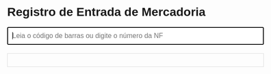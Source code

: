 <!DOCTYPE html>
<html>
<head>
  <base target="_top">
  <style>
    body { font-family: Arial, sans-serif; max-width: 600px; margin: 0 auto; padding: 20px; }
    input, button { padding: 10px; font-size: 16px; width: 100%; box-sizing: border-box; }
    #resultado { margin-top: 20px; padding: 15px; border: 1px solid #ddd; }
    .sucesso { background-color: #dff0d8; }
    .erro { background-color: #f2dede; }
  </style>
</head>
<body>
  <h1>Registro de Entrada de Mercadoria</h1>
  <input type="text" id="codigoBarras" placeholder="Leia o código de barras ou digite o número da NF" autofocus>
  <div id="resultado"></div>
  
  <script>
    document.getElementById('codigoBarras').addEventListener('change', buscarNota);
    
    function buscarNota() {
      const codigo = document.getElementById('codigoBarras').value.trim();
      if (!codigo) return;
      
      google.script.run
        .withSuccessHandler(exibirResultado)
        .withFailureHandler(exibirErro)
        .buscarNotaPorCodigo(codigo);
    }
    
    function exibirResultado(dados) {
      const div = document.getElementById('resultado');
      if (dados && dados.length > 0) {
        div.innerHTML = `
          <h3>Nota Fiscal ${dados[0].numeroNF} - ${dados[0].filial}</h3>
          <p>Emitente: ${dados[0].emitente}</p>
          <p>Itens: ${dados.length}</p>
          <button onclick="registrarEntrada('${dados[0].chaveUnica}')">Registrar Entrada</button>
        `;
        div.className = 'sucesso';
      } else {
        div.innerHTML = 'Nota fiscal não encontrada no banco de dados';
        div.className = 'erro';
      }
      document.getElementById('codigoBarras').value = '';
      document.getElementById('codigoBarras').focus();
    }
    
    function exibirErro(error) {
      document.getElementById('resultado').innerHTML = 'Erro: ' + error.message;
      document.getElementById('resultado').className = 'erro';
    }
    
    function registrarEntrada(chaveUnica) {
      google.script.run
        .withSuccessHandler(() => {
          document.getElementById('resultado').innerHTML = 'Entrada registrada com sucesso!';
          document.getElementById('resultado').className = 'sucesso';
        })
        .registrarEntrada(chaveUnica);
    }
  </script>
</body>
</html>
